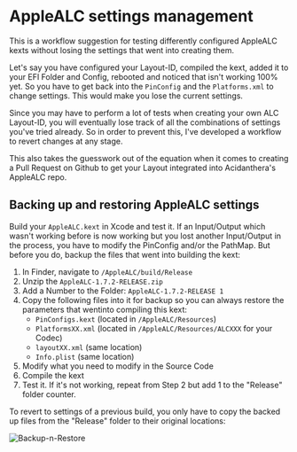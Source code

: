 # AppleALC settings management
This is a workflow suggestion for testing differently configured AppleALC kexts without losing the settings that went into creating them. 

Let's say you have configured your Layout-ID, compiled the kext, added it to your EFI Folder and Config, rebooted and noticed that isn't working 100% yet. So you have to get back into the `PinConfig` and the `Platforms.xml` to change settings. This would make you lose the current settings.

Since you may have to perform a lot of tests when creating your own ALC Layout-ID, you will eventually lose track of all the combinations of settings you've tried already. So in order to prevent this, I've developed a workflow to revert changes at any stage.

This also takes the guesswork out of the equation when it comes to creating a Pull Request on Github to get your Layout integrated into Acidanthera's AppleALC repo.

## Backing up and restoring AppleALC settings
Build your `AppleALC.kext` in Xcode and test it. If an Input/Output which wasn't working before is now working but you lost another Input/Output in the process, you have to modify the PinConfig and/or the PathMap. But before you do, backup the files that went into building the kext:

1. In Finder, navigate to `/AppleALC/build/Release`
2. Unzip the `AppleALC-1.7.2-RELEASE.zip` 
3. Add a Number to the Folder: `AppleALC-1.7.2-RELEASE 1`
4. Copy the following files into it for backup so you can always restore the parameters that wentinto compiling this kext:
	- `PinConfigs.kext` (located in `/AppleALC/Resources`)
	- `PlatformsXX.xml` (located in `/AppleALC/Resources/ALCXXX` for your Codec)
	- `layoutXX.xml` (same location)
	- `Info.plist` (same location)
5. Modify what you need to modify in the Source Code
6. Compile the kext
7. Test it. If it's not working, repeat from Step 2 but add 1 to the "Release" folder counter.

To revert to settings of a previous build, you only have to copy the backed up files from the "Release" folder to their original locations: 

![Backup-n-Restore](https://user-images.githubusercontent.com/76865553/172054278-8b98ab30-97a6-4a64-b705-d560b11f13c0.png)

